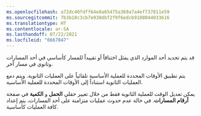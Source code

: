 ```yaml
---
ms.openlocfilehash: a72dc40fdff64e8a65475a369a7a4ef737811e59
ms.sourcegitcommit: 7b3b18c3cb7e930dbf2f9f6edcb9108044033616
ms.translationtype: HT
ms.contentlocale: ar-SA
ms.lasthandoff: 07/22/2021
ms.locfileid: "6667847"
---
```

قد يتم تحديد أحد الموارد الذي يمثل اختناقاً أو تقييداً للمسار كأساسي في أحد المسارات وثانوي في مسار آخر.

يتم تطبيق الأوقات المحددة للعملية الأساسية تلقائياً على العمليات الثانوية. ويتم دمع العمليات الثانوية استناداً إلى الأوقات المحددة للعملية الأساسية.

يمكن تعديل الوقت للعملية الثانوية فقط من خلال تغيير حقلي **الحمل** و **الكمية** في صفحة **أرقام المسارات**.
في حالة عدم حدوث عمليات متزامنة على أحد المسارات، يتم إعداد كافة العمليات كأساسية.
